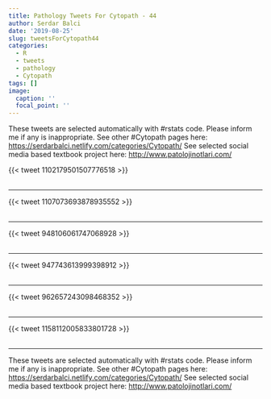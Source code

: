 ```yaml
---
title: Pathology Tweets For Cytopath - 44
author: Serdar Balci
date: '2019-08-25'
slug: tweetsForCytopath44
categories:
  - R
  - tweets
  - pathology
  - Cytopath
tags: []
image:
  caption: ''
  focal_point: ''
---
```



These tweets are selected automatically with #rstats code. Please inform me if any is inappropriate.
See other #Cytopath pages here: https://serdarbalci.netlify.com/categories/Cytopath/ 
See selected social media based textbook project here: http://www.patolojinotlari.com/

{{< tweet 1102179501507776518 >}}
<br>
<br>
<hr>
{{< tweet 1107073693878935552 >}}
<br>
<br>
<hr>
{{< tweet 948106061747068928 >}}
<br>
<br>
<hr>
{{< tweet 947743613999398912 >}}
<br>
<br>
<hr>
{{< tweet 962657243098468352 >}}
<br>
<br>
<hr>
{{< tweet 1158112005833801728 >}}
<br>
<br>
<hr>


These tweets are selected automatically with #rstats code. Please inform me if any is inappropriate.
See other #Cytopath pages here: https://serdarbalci.netlify.com/categories/Cytopath/ 
See selected social media based textbook project here: http://www.patolojinotlari.com/
